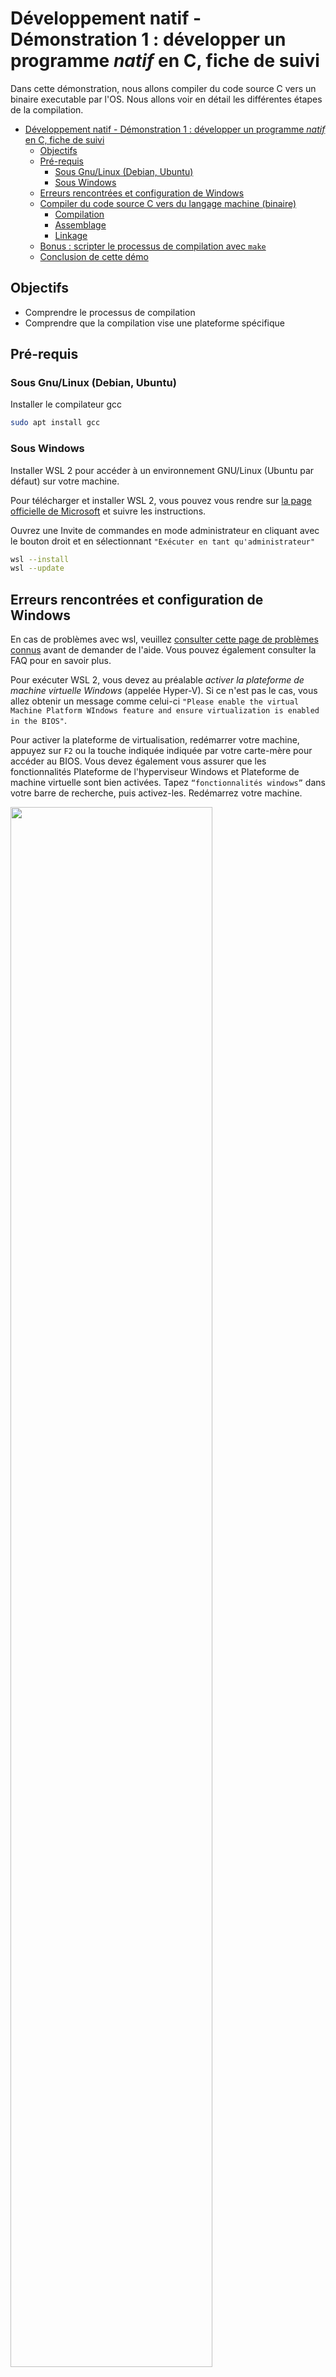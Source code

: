 # Développement natif - Démonstration 1 : développer un programme *natif* en C, fiche de suivi

Dans cette démonstration, nous allons compiler du code source C vers un binaire executable par l'OS. Nous allons voir en détail les différentes étapes de la compilation.

- [Développement natif - Démonstration 1 : développer un programme *natif* en C, fiche de suivi](#développement-natif---démonstration-1--développer-un-programme-natif-en-c-fiche-de-suivi)
  - [Objectifs](#objectifs)
  - [Pré-requis](#pré-requis)
    - [Sous Gnu/Linux (Debian, Ubuntu)](#sous-gnulinux-debian-ubuntu)
    - [Sous Windows](#sous-windows)
  - [Erreurs rencontrées et configuration de Windows](#erreurs-rencontrées-et-configuration-de-windows)
  - [Compiler du code source C vers du langage machine (binaire)](#compiler-du-code-source-c-vers-du-langage-machine-binaire)
    - [Compilation](#compilation)
    - [Assemblage](#assemblage)
    - [Linkage](#linkage)
  - [Bonus : scripter le processus de compilation avec `make`](#bonus--scripter-le-processus-de-compilation-avec-make)
  - [Conclusion de cette démo](#conclusion-de-cette-démo)


## Objectifs

- Comprendre le processus de compilation
- Comprendre que la compilation vise une plateforme spécifique

## Pré-requis

### Sous Gnu/Linux (Debian, Ubuntu)

Installer le compilateur gcc 

~~~bash
sudo apt install gcc
~~~

### Sous Windows

Installer WSL 2 pour accéder à un environnement GNU/Linux (Ubuntu par défaut) sur votre machine.

Pour télécharger et installer WSL 2, vous pouvez vous rendre sur [la page officielle de Microsoft](https://learn.microsoft.com/fr-fr/windows/wsl/install) et suivre les instructions.

Ouvrez une Invite de commandes en mode administrateur en cliquant avec le bouton droit et en sélectionnant `"Exécuter en tant qu'administrateur"`

~~~bash
wsl --install
wsl --update
~~~

## Erreurs rencontrées et configuration de Windows

En cas de problèmes avec wsl, veuillez [consulter cette page de problèmes connus](https://learn.microsoft.com/fr-fr/windows/wsl/troubleshooting) avant de demander de l'aide. Vous pouvez également consulter la FAQ pour en savoir plus.

 Pour exécuter WSL 2, vous devez au préalable *activer la plateforme de machine virtuelle Windows* (appelée Hyper-V). Si ce n'est pas le cas, vous allez obtenir un message comme celui-ci `"Please enable the virtual Machine Platform WIndows feature and ensure virtualization is enabled in the BIOS"`. 

 Pour activer la plateforme de virtualisation, redémarrer votre machine, appuyez sur `F2` ou la touche indiquée indiquée par votre carte-mère pour accéder au BIOS. Vous devez également vous assurer que les fonctionnalités Plateforme de l'hyperviseur Windows et Plateforme de machine virtuelle sont bien activées. Tapez `“fonctionnalités windows”` dans votre barre de recherche, puis activez-les. Redémarrez votre machine. 


<img width="80%" src="wsl.png"/>

Vérifier l'installation

~~~bash
systeminfo
~~~

La dernière entrée du rapport généré vous indiquera la configuration requise pour Hyper-V. Vérifier que tous les prérequis sont bien remplis.

Pour lister les distributions installées

~~~bash
wsl -l -v
~~~

Ouvrir la WSL. Choisissez un nom d'utilisateur et un mot de passe pour le système GNU/Linux. Cet utilisateur est l'administrateur du système avec la capacité d'exécuter des commandes d'administration (`sudo`). WSL va vous ouvrir shell sur votre instance GNU/Linux. Executer les commandes suivantes :

~~~bash
#Mettre à jour la liste des paquets
sudo apt update
#Mettre à jour les paquets
sudo apt upgrade
#Installer gcc
sudo apt install gcc
# Tester
gcc --version
~~~

Vous avez à présent accès à une distribution GNU/Linux via la WSL et installé le compilateur `gcc`.

## Compiler du code source C vers du langage machine (binaire)

**Créer un dossier** `demo-compilation`.

**Créer un fichier source** `main.c`.

~~~C
#include<stdio.h>

int main(){
    printf("Hello world !");
    return 0;
}
~~~

**Construire l'executable** à partir du code source pour la plateforme GNU/Linux en passant vers les différentes étapes de la "compilation" (*build*) :

1. Compilation
2. Assemblage
3. Linkage

> Regardez les différentes options de `gcc` avec l'option `--help`. Par défaut, gcc effectue toutes les étapes de la compilation en une fois. `gcc main.c` compile, assemble et link pour produire l'executable `a.out`

### Compilation

~~~bash
gcc -S main.c
~~~

Cela crée un fichier en langage assembleur `main.s`

> Inspecter le fichier assembleur `main.s`

### Assemblage

~~~bash
gcc -c main.s
~~~

Cela crée un fichier objet (executable au format ELF) `main.o`.

**Inspecter** le contenu du fichier `main.o` (`cat main.o`). Qu'est ce qui s'affiche ? Pourquoi ?

> Sous le capot, `gcc` utilise l'assembleur `as`

### Linkage 

**Linker** pour créer le programme (link vers l'implémentation de `printf` de la librairie standard)

~~~bash
gcc main.o -o say-hi
~~~

> L'option `-o` permet de contrôler le nom de fichier de sortie

> Sous le capot, `gcc` utilise le linker `ld`
 


**Executer** le binaire sur votre OS, via le shell

~~~bash
./say-hi
~~~

> Si on essaie d'exécuter le programme `say-hi` sur Windows, cela ne fonctionnera pas car l'executable généré est spécifique à l'OS GNU/Linux ([format ELF](https://fr.wikipedia.org/wiki/Executable_and_Linkable_Format)) ! Windows et Linux ne manipulent pas les mêmes formats de binaire. Également, lors de l'appel à `printf` (*dynamic linking*), il sera impossible de trouver (path) le binaire correspondant sur le système.

`say-hi` est un programme *natif* à la plateforme GNU/Linux. Il a été *compilé pour cette plateforme* uniquement.

## Bonus : scripter le processus de compilation avec `make`

`make` est un programme qui permet de maintenir des programmes. Il permet d'automatiser la compilation de programmes à partir des fichiers sources. `make` fonctionne sur la base de *règles* à écrire.

> Essayez `man make`. Lisez

**Créer** un fichier `Makefile`. Voici le template d'une règle `make` :

~~~Makefile
cible: dependance1 dependance2
    commande 1
    commande 2
~~~

où `dependance1` et `dependance2` sont d'autres cibles dont `cible` dépend. Ces règles seront donc exécutées par `make` en amont.

Pour executer une règle, dans le terminal

~~~bash
make cible
~~~

Par défaut, `make` execute la première règle si aucune règle n'est spécifiée.

1. **Écrire** un `Makefile` qui permet de réaliser chaque étape du *build* (compilation, assemblage et linkage) *indépendamment*. Chaque règle doit pouvoir être exécutée directement. Par exemple, on doit pouvoir procéder au linkage sans *explicitement* passer par les phases de compilation et d'assemblage.


`make` permet de déclarer des variables sous forme de clef/valeur. Voici la syntaxe :

~~~Makefile
VARIABLE=VALEUR
~~~

Pour déférencer cette variable (extraire sa valeur) dans le `Makefile`

~~~Makefile
#Ceci est un commentaire
#Afficher sur la sortie standard le contenu de la variable VARIABLE
@echo $(VARIABLE)
~~~

2. **Déclarer** une variable qui contient le nom du binaire à produire (`say-hi`). **Mettre à jour** le `Makefile` en conséquence. On souhaite que l'instruction `make` fabrique le binaire `say-hi` et affiche à la fin `"Le programme say-hi a été compilé avec succès !"`

> Indice : pour afficher un message sur la sortie standard, utiliser la commande `@echo "Mon message"`.

## Conclusion de cette démo

- Ce qu'on appelle *compilation* de manière abusive comprend en fait plusieurs étapes : compilation, assemblage, linkage
- Chaque OS (ou langage) fournit dans son SDK des libraires utilisables pour le développement (`stdlib.h` fait partie du SDK du langage C)
- Un *programme natif* est un programme compilé *vers une plateforme cible* (ici via `gcc`). Il est natif *à la plateforme*. Ici, il est exécuté *directement* par l'OS (code machine ou binaire)
- Il existe des outils comme `make` pour automatiser les processus liées à la compilation, notamment dans le cas de projets réels ou le nombre de fichiers sources et de libraires est important